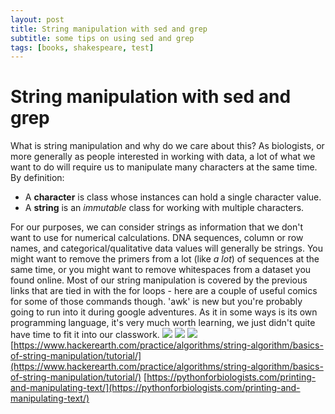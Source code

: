 ```yaml
---
layout: post
title: String manipulation with sed and grep
subtitle: some tips on using sed and grep
tags: [books, shakespeare, test]
---
```

# String manipulation with sed and grep

What is string manipulation and why do we care about this? As biologists, or more generally as people interested in working with data, a lot of what we want to do will require us to manipulate many characters at the same time. By definition:

*   A **character** is class whose instances can hold a single character value.
*   A **string** is an _immutable_ class for working with multiple characters.

  For our purposes, we can consider strings as information that we don't want to use for numerical calculations. DNA sequences, column or row names, and categorical/qualitative data values will generally be strings. You might want to remove the primers from a lot (like _a lot_) of sequences at the same time, or you might want to remove whitespaces from a dataset you found online. Most of our string manipulation is covered by the previous links that are tied in with the for loops - here are a couple of useful comics for some of those commands though. 'awk' is new but you're probably going to run into it during google adventures. As it in some ways is its own programming language, it's very much worth learning, we just didn't quite have time to fit it into our classwork. ![](http://sites.nd.edu/crivaldi/files/2018/09/awk.jpg) ![](http://sites.nd.edu/crivaldi/files/2018/09/sed.jpg) ![](http://sites.nd.edu/crivaldi/files/2018/09/grep.jpg) [https://www.hackerearth.com/practice/algorithms/string-algorithm/basics-of-string-manipulation/tutorial/](https://www.hackerearth.com/practice/algorithms/string-algorithm/basics-of-string-manipulation/tutorial/) [https://pythonforbiologists.com/printing-and-manipulating-text/](https://pythonforbiologists.com/printing-and-manipulating-text/)
